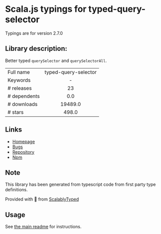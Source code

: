 
# Scala.js typings for typed-query-selector

Typings are for version 2.7.0

## Library description:
Better typed `querySelector` and `querySelectorAll`.

|                    |                 |
| ------------------ | :-------------: |
| Full name          | typed-query-selector |
| Keywords           | - |
| # releases         | 23 |
| # dependents       | 0.0 |
| # downloads        | 19489.0 |
| # stars            | 498.0 |

## Links
- [Homepage](https://github.com/g-plane/typed-query-selector#readme)
- [Bugs](https://github.com/g-plane/typed-query-selector/issues)
- [Repository](https://github.com/g-plane/typed-query-selector)
- [Npm](https://www.npmjs.com/package/typed-query-selector)
    


## Note
This library has been generated from typescript code from first party type definitions.

Provided with :purple_heart: from [ScalablyTyped](https://github.com/oyvindberg/ScalablyTyped)

## Usage
See [the main readme](../../readme.md) for instructions.


